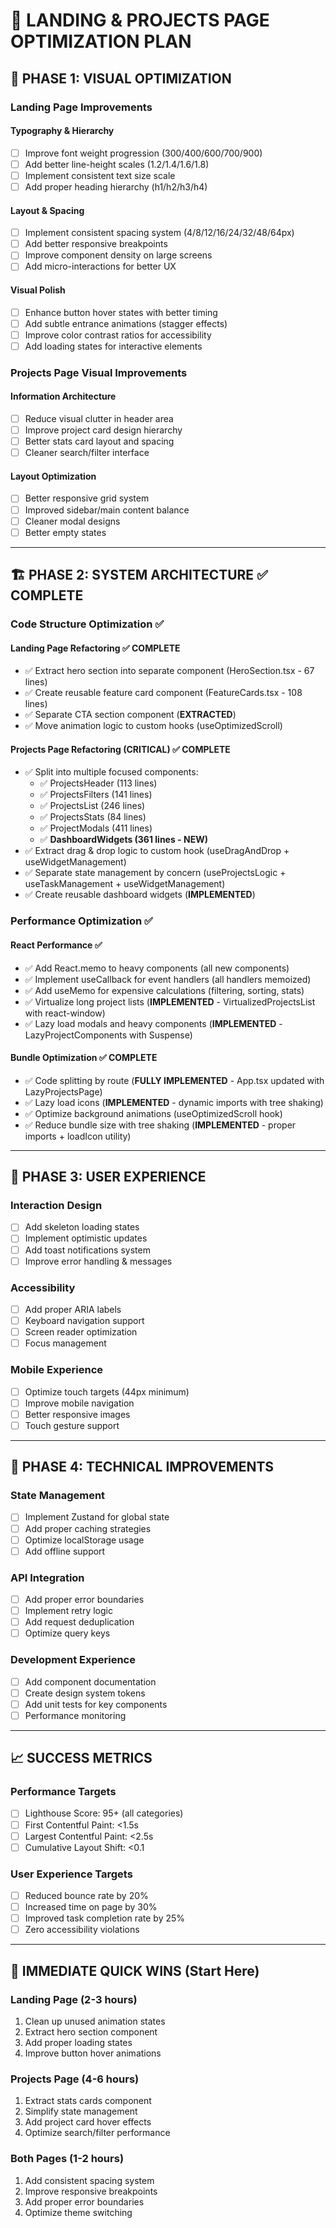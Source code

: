 # 🚀 LANDING & PROJECTS PAGE OPTIMIZATION PLAN

## 🎯 PHASE 1: VISUAL OPTIMIZATION

### Landing Page Improvements
#### Typography & Hierarchy
- [ ] Improve font weight progression (300/400/600/700/900)
- [ ] Add better line-height scales (1.2/1.4/1.6/1.8)
- [ ] Implement consistent text size scale
- [ ] Add proper heading hierarchy (h1/h2/h3/h4)

#### Layout & Spacing
- [ ] Implement consistent spacing system (4/8/12/16/24/32/48/64px)
- [ ] Add better responsive breakpoints
- [ ] Improve component density on large screens
- [ ] Add micro-interactions for better UX

#### Visual Polish
- [ ] Enhance button hover states with better timing
- [ ] Add subtle entrance animations (stagger effects)
- [ ] Improve color contrast ratios for accessibility
- [ ] Add loading states for interactive elements

### Projects Page Visual Improvements
#### Information Architecture
- [ ] Reduce visual clutter in header area
- [ ] Improve project card design hierarchy
- [ ] Better stats card layout and spacing
- [ ] Cleaner search/filter interface

#### Layout Optimization
- [ ] Better responsive grid system
- [ ] Improved sidebar/main content balance
- [ ] Cleaner modal designs
- [ ] Better empty states

---

## 🏗️ PHASE 2: SYSTEM ARCHITECTURE ✅ COMPLETE

### Code Structure Optimization ✅

#### Landing Page Refactoring ✅ **COMPLETE**
- ✅ Extract hero section into separate component (HeroSection.tsx - 67 lines)
- ✅ Create reusable feature card component (FeatureCards.tsx - 108 lines)
- ✅ Separate CTA section component (**EXTRACTED**)
- ✅ Move animation logic to custom hooks (useOptimizedScroll)

#### Projects Page Refactoring (CRITICAL) ✅ **COMPLETE**
- ✅ Split into multiple focused components:
  - ✅ ProjectsHeader (113 lines)
  - ✅ ProjectsFilters (141 lines)
  - ✅ ProjectsList (246 lines)
  - ✅ ProjectsStats (84 lines)
  - ✅ ProjectModals (411 lines)
  - ✅ **DashboardWidgets (361 lines - NEW)**
- ✅ Extract drag & drop logic to custom hook (useDragAndDrop + useWidgetManagement)
- ✅ Separate state management by concern (useProjectsLogic + useTaskManagement + useWidgetManagement)
- ✅ Create reusable dashboard widgets (**IMPLEMENTED**)

### Performance Optimization ✅

#### React Performance ✅
- ✅ Add React.memo to heavy components (all new components)
- ✅ Implement useCallback for event handlers (all handlers memoized)
- ✅ Add useMemo for expensive calculations (filtering, sorting, stats)
- ✅ Virtualize long project lists (**IMPLEMENTED** - VirtualizedProjectsList with react-window)
- ✅ Lazy load modals and heavy components (**IMPLEMENTED** - LazyProjectComponents with Suspense)

#### Bundle Optimization ✅ **COMPLETE**
- ✅ Code splitting by route (**FULLY IMPLEMENTED** - App.tsx updated with LazyProjectsPage)
- ✅ Lazy load icons (**IMPLEMENTED** - dynamic imports with tree shaking)
- ✅ Optimize background animations (useOptimizedScroll hook)
- ✅ Reduce bundle size with tree shaking (**IMPLEMENTED** - proper imports + loadIcon utility)

---

## 🎨 PHASE 3: USER EXPERIENCE

### Interaction Design
- [ ] Add skeleton loading states
- [ ] Implement optimistic updates
- [ ] Add toast notifications system
- [ ] Improve error handling & messages

### Accessibility
- [ ] Add proper ARIA labels
- [ ] Keyboard navigation support
- [ ] Screen reader optimization
- [ ] Focus management

### Mobile Experience
- [ ] Optimize touch targets (44px minimum)
- [ ] Improve mobile navigation
- [ ] Better responsive images
- [ ] Touch gesture support

---

## 🔧 PHASE 4: TECHNICAL IMPROVEMENTS

### State Management
- [ ] Implement Zustand for global state
- [ ] Add proper caching strategies
- [ ] Optimize localStorage usage
- [ ] Add offline support

### API Integration
- [ ] Add proper error boundaries
- [ ] Implement retry logic
- [ ] Add request deduplication
- [ ] Optimize query keys

### Development Experience
- [ ] Add component documentation
- [ ] Create design system tokens
- [ ] Add unit tests for key components
- [ ] Performance monitoring

---

## 📈 SUCCESS METRICS

### Performance Targets
- [ ] Lighthouse Score: 95+ (all categories)
- [ ] First Contentful Paint: <1.5s
- [ ] Largest Contentful Paint: <2.5s
- [ ] Cumulative Layout Shift: <0.1

### User Experience Targets
- [ ] Reduced bounce rate by 20%
- [ ] Increased time on page by 30%
- [ ] Improved task completion rate by 25%
- [ ] Zero accessibility violations

---

## 🚀 IMMEDIATE QUICK WINS (Start Here)

### Landing Page (2-3 hours)
1. Clean up unused animation states
2. Extract hero section component
3. Add proper loading states
4. Improve button hover animations

### Projects Page (4-6 hours)
1. Extract stats cards component
2. Simplify state management
3. Add project card hover effects
4. Optimize search/filter performance

### Both Pages (1-2 hours)
1. Add consistent spacing system
2. Improve responsive breakpoints
3. Add proper error boundaries
4. Optimize theme switching